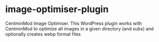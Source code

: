 # image-optimiser-plugin
CentminMod Image Optimiser.  This WordPress plugin works with CentminMod to optimize all images in a given directory (and subs) and optionally creates webp format files
